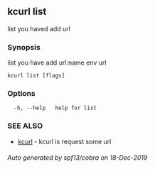 ## kcurl list

list you haved add url

### Synopsis

list you have add url:name env url

```
kcurl list [flags]
```

### Options

```
  -h, --help   help for list
```

### SEE ALSO

* [kcurl](kcurl.md)	 - kcurl is request some url

###### Auto generated by spf13/cobra on 18-Dec-2019
